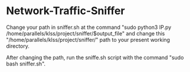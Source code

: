 # Network-Traffic-Sniffer

Change your path in sniffer.sh at the command "sudo python3 IP.py /home/parallels/klss/project/sniffer/$output_file" and change this "/home/parallels/klss/project/sniffer/" path to your present working directory.

After changing the path, run the sniffe.sh script with the command "sudo bash sniffer.sh".
